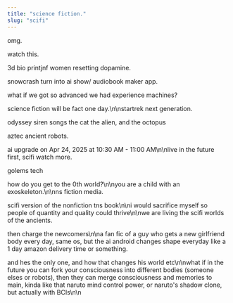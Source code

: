 ```yaml
---
title: "science fiction."
slug: "scifi"
---
```


omg.

watch this.

3d bio printjnf women resetting dopamine.

snowcrash turn into ai show/ audiobook maker app.

what if we got so advanced we had experience machines?

science fiction will be fact one day.\n\nstartrek next generation.

odyssey siren songs
the cat the alien, and the octopus

aztec ancient robots.

ai upgrade on Apr 24, 2025 at 10:30 AM - 11:00 AM\n\nlive in the future first, scifi watch more.

golems tech

how do you get to the 0th world?\n\nyou are a child with an exoskeleton.\n\nns fiction media.

scifi version of the nonfiction tns book\n\ni would sacrifice myself so people of quantity and quality could thrive\n\nwe are living the scifi worlds of the ancients.

then charge the newcomers\n\na fan fic of a guy who gets a new girlfriend body every day, same os, but the ai android changes shape everyday like a 1 day amazon delivery time or something.

and hes the only one, and how that changes his world etc\n\nwhat if in the future you can fork your consciousness into different bodies (someone elses or robots), then they can merge consciousness and memories to main, kinda like that naruto mind control power, or naruto's shadow clone, but actually with BCIs\n\n
